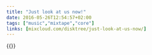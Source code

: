 ```yaml
---
title: "Just look at us now!"
date: 2016-05-26T12:54:57+02:00
tags: ["music","mixtape","core"]
links: [mixcloud.com/disktree/just-look-at-us-now/]
---
```

{{<mixcloud src="just-look-at-us-now">}}  
